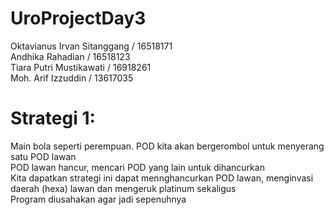 # UroProjectDay3

Oktavianus Irvan Sitanggang / 16518171 <br />
Andhika Rahadian / 16518123 <br />
Tiara Putri Mustikawati / 16918261 <br />
Moh. Arif Izzuddin / 13617035 <br />

# Strategi 1:
Main bola seperti perempuan. POD kita akan bergerombol untuk menyerang satu POD lawan <br />
POD lawan hancur, mencari POD yang lain untuk dihancurkan <br />
Kita dapatkan strategi ini dapat mennghancurkan POD lawan, menginvasi daerah (hexa) lawan dan mengeruk platinum sekaligus <br />
Program diusahakan agar jadi sepenuhnya <br />

